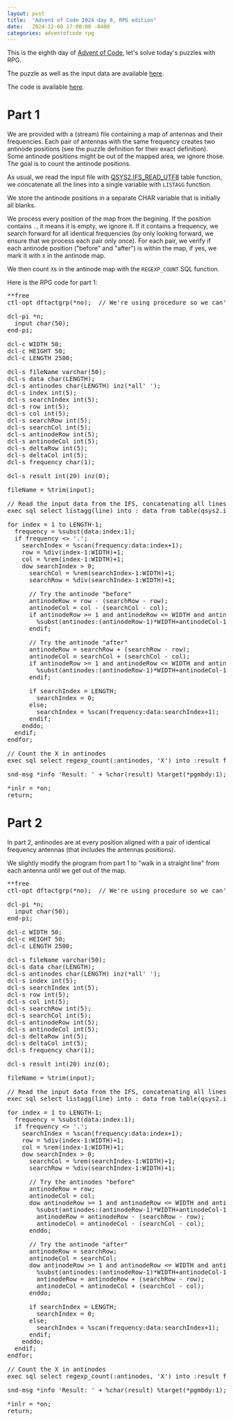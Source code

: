 ```yaml
---
layout: post
title:  "Advent of Code 2024 day 8, RPG edition"
date:   2024-12-08 17:00:00 -0400
categories: adventofcode rpg
---
```


This is the eighth day of [Advent of Code](https://adventofcode.com/2024/about), let's solve today's puzzles with RPG.

The puzzle as well as the input data are available [here](https://adventofcode.com/2024/day/8).

The code is available [here](https://github.com/dferrand/aoc2024).

# Part 1

We are provided with a (stream) file containing a map of antennas and their frequencies. Each pair of antennas with the same frequency creates two antinode positions (see the puzzle definition for their exact definition). Some antinode positions might be out of the mapped area, we ignore those. The goal is to count the antinode positions.

As usual, we read the input file with [QSYS2.IFS_READ_UTF8](https://www.ibm.com/docs/en/i/7.5?topic=is-ifs-read-ifs-read-binary-ifs-read-utf8-table-functions) table function, we concatenate all the lines into a single variable with ```LISTAGG``` function.

We store the antinode positions in a separate CHAR variable that is initially all blanks.

We process every position of the map from the begining. If the position contains ```.```, it means it is empty, we ignore it. If it contains a frequency, we search forward for all identical frequencies (by only looking forward, we ensure that we process each pair only once). For each pair, we verify if each antinode position ("before" and "after") is within the map, if yes, we mark it with ```X``` in the antinode map.

We then count ```X```s in the antinode map with the ```REGEXP_COUNT```  SQL function.

Here is the RPG code for part 1:
<pre>**free
ctl-opt dftactgrp(*no);  // We're using procedure so we can't be in the default activation group

dcl-pi *n;
  input char(50);
end-pi;

dcl-c WIDTH 50;
dcl-c HEIGHT 50;
dcl-c LENGTH 2500;

dcl-s fileName varchar(50);
dcl-s data char(LENGTH);
dcl-s antinodes char(LENGTH) inz(*all' ');
dcl-s index int(5);
dcl-s searchIndex int(5);
dcl-s row int(5);
dcl-s col int(5);
dcl-s searchRow int(5);
dcl-s searchCol int(5);
dcl-s antinodeRow int(5);
dcl-s antinodeCol int(5);
dcl-s deltaRow int(5);
dcl-s deltaCol int(5);
dcl-s frequency char(1);

dcl-s result int(20) inz(0);

fileName = %trim(input);

// Read the input data from the IFS, concatenating all lines
exec sql select listagg(line) into : data from table(qsys2.ifs_read_utf8(path_name => :fileName));

for index = 1 to LENGTH-1;
  frequency = %subst(data:index:1);
  if frequency <> '.';
    searchIndex = %scan(frequency:data:index+1);
    row = %div(index-1:WIDTH)+1;
    col = %rem(index-1:WIDTH)+1;
    dow searchIndex > 0;
      searchCol = %rem(searchIndex-1:WIDTH)+1;
      searchRow = %div(searchIndex-1:WIDTH)+1;

      // Try the antinode "before"
      antinodeRow = row - (searchRow - row);
      antinodeCol = col - (searchCol - col);
      if antinodeRow >= 1 and antinodeRow <= WIDTH and antinodeCol >= 1 and antinodeCol <= HEIGHT;
        %subst(antinodes:(antinodeRow-1)*WIDTH+antinodeCol-1:1) = 'X';
      endif;

      // Try the antinode "after"
      antinodeRow = searchRow + (searchRow - row);
      antinodeCol = searchCol + (searchCol - col);
      if antinodeRow >= 1 and antinodeRow <= WIDTH and antinodeCol >= 1 and antinodeCol <= HEIGHT;
        %subst(antinodes:(antinodeRow-1)*WIDTH+antinodeCol-1:1) = 'X';
      endif;

      if searchIndex = LENGTH;
        searchIndex = 0;
      else;
        searchIndex = %scan(frequency:data:searchIndex+1);
      endif;
    enddo;
  endif;
endfor;

// Count the X in antinodes
exec sql select regexp_count(:antinodes, 'X') into :result from sysibm.sysdummy1;

snd-msg *info 'Result: ' + %char(result) %target(*pgmbdy:1); // Send message with answer

*inlr = *on;
return;</pre>

# Part 2

In part 2, antinodes are at every position aligned with a pair of identical frequency antennas (that includes the antennas positions).

We slightly modify the program from part 1 to "walk in a straight line" from each antenna until we get out of the map.

<pre>**free
ctl-opt dftactgrp(*no);  // We're using procedure so we can't be in the default activation group

dcl-pi *n;
  input char(50);
end-pi;

dcl-c WIDTH 50;
dcl-c HEIGHT 50;
dcl-c LENGTH 2500;

dcl-s fileName varchar(50);
dcl-s data char(LENGTH);
dcl-s antinodes char(LENGTH) inz(*all' ');
dcl-s index int(5);
dcl-s searchIndex int(5);
dcl-s row int(5);
dcl-s col int(5);
dcl-s searchRow int(5);
dcl-s searchCol int(5);
dcl-s antinodeRow int(5);
dcl-s antinodeCol int(5);
dcl-s deltaRow int(5);
dcl-s deltaCol int(5);
dcl-s frequency char(1);

dcl-s result int(20) inz(0);

fileName = %trim(input);

// Read the input data from the IFS, concatenating all lines
exec sql select listagg(line) into : data from table(qsys2.ifs_read_utf8(path_name => :fileName));

for index = 1 to LENGTH-1;
  frequency = %subst(data:index:1);
  if frequency <> '.';
    searchIndex = %scan(frequency:data:index+1);
    row = %div(index-1:WIDTH)+1;
    col = %rem(index-1:WIDTH)+1;
    dow searchIndex > 0;
      searchCol = %rem(searchIndex-1:WIDTH)+1;
      searchRow = %div(searchIndex-1:WIDTH)+1;

      // Try the antinodes "before"
      antinodeRow = row;
      antinodeCol = col;
      dow antinodeRow >= 1 and antinodeRow <= WIDTH and antinodeCol >= 1 and antinodeCol <= HEIGHT;
        %subst(antinodes:(antinodeRow-1)*WIDTH+antinodeCol-1:1) = 'X';
        antinodeRow = antinodeRow - (searchRow - row);
        antinodeCol = antinodeCol - (searchCol - col);
      enddo;

      // Try the antinode "after"
      antinodeRow = searchRow;
      antinodeCol = searchCol;
      dow antinodeRow >= 1 and antinodeRow <= WIDTH and antinodeCol >= 1 and antinodeCol <= HEIGHT;
        %subst(antinodes:(antinodeRow-1)*WIDTH+antinodeCol-1:1) = 'X';
        antinodeRow = antinodeRow + (searchRow - row);
        antinodeCol = antinodeCol + (searchCol - col);
      enddo;

      if searchIndex = LENGTH;
        searchIndex = 0;
      else;
        searchIndex = %scan(frequency:data:searchIndex+1);
      endif;
    enddo;
  endif;
endfor;

// Count the X in antinodes
exec sql select regexp_count(:antinodes, 'X') into :result from sysibm.sysdummy1;

snd-msg *info 'Result: ' + %char(result) %target(*pgmbdy:1); // Send message with answer

*inlr = *on;
return;</pre>
